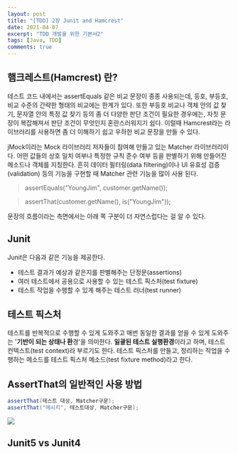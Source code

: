 ```yaml
---
layout: post
title: "[TDD] 2장 Junit and Hamcrest"
date: 2021-04-07
excerpt: "TDD 개발을 위한 기본서2"
tags: [Java, TDD]
comments: true
---
```

## 햄크레스트(Hamcrest) 란?

테스트 코드 내에서는 assertEquals 같은 비교 문장이 종종 사용되는데, 등호, 부등호, 비교 수준의 간략한 형태의 비교에는 한계가 있다. 또한 부등호 비교나 객체 안의 값 찾기, 문자열 안의 특정 값 찾기 등의 좀 더 다양한 판단 조건이 필요한 경우에는, 자칫 문장이 복잡해져서 판단 조건이 무엇인지 혼란스러워지기 쉽다. 이럴때 Hamcrest라는 라이브러리를 사용하면 좀 더 이해하기 쉽고 우하한 비교 문장을 만들 수 있다. 

jMock이라는 Mock 라이브러리 저자들이 참여해 만들고 있는 Matcher 라이브러리이다. 어떤 값들의 상호 일치 여부나 특정한 규칙 준수 여부 등을 판별하기 위해 만들어진 메소드나 객체를 지칭한다. 
흔히 데이터 필터링(data filtering)이나 UI 유효성 검증(validation) 등의 기능을 구현할 때 Matcher 관련 기능을 많이 사용 된다. 

> assertEquals("YoungJim", customer.getName());

> assertThat(customer.getName(), is("YoungJim"));

문장의 흐름이라는 측면에서는 아래 쪽 구분이 더 자연스럽다는 걸 알 수 있다. 

## Junit

Junit은 다음과 같은 기능을 제공한다. 

- 테스트 결과가 예상과 같은지를 판별해주는 단정문(assertions)
- 여러 테스트에서 공용으로 사용할 수 있는 테스트 픽스처(test fixture)
- 테스트 작업을 수행할 수 있게 해주는 테스트 러너(test runner)

## 테스트 픽스처

테스트를 반복적으로 수행할 수 있게 도와주고 매번 동일한 결과를 얻을 수 있게 도와주는 '**기반이 되는 상태나 환**경'을 의미한다. **일괄된 테스트 실행환경**이라고 하며, 테스트 컨텍스트(test context)라 부르기도 한다. 테스트 픽스처를 만들고, 정리하는 작업을 수행하는 메소드를 테스트 픽스처 메소드(test fixture method)라고 한다.

## AssertThat의 일반적인 사용 방법

```java
assertThat(테스트 대상, Matcher구문);
assertThat("메시지", 테스트대상, Matcher구문); 
```

<img src="https://eunmik.github.io/bonita.blog/assets/img/210407-junit.png">

## Junit5 vs Junit4

<imt src="https://repo.yona.io/files/3959">